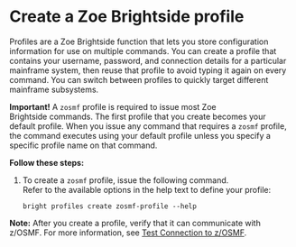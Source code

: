 # Create a Zoe Brightside profile
Profiles are a Zoe Brightside function that lets you store configuration information for use on multiple commands. You can create a profile that contains your username, password, and connection details for a particular mainframe system, then reuse that profile to avoid typing it again on every command. You can switch between profiles to quickly target different mainframe
subsystems.

**Important\!** A `zosmf` profile is required to issue most Zoe Brightside commands. The first profile that you create becomes your default profile. When you issue any command that requires
a `zosmf` profile, the command executes using your default profile
unless you specify a specific profile name on that command.

**Follow these steps:**

1.  To create a `zosmf` profile, issue the following command.  
  Refer to the available options in the help text to define your profile:   
    ```
    bright profiles create zosmf-profile --help
    ```
    
**Note:** After you create a profile, verify that it can communicate with z/OSMF. For more information, see [Test Connection to z/OSMF](cli-validateInstallation.md).
